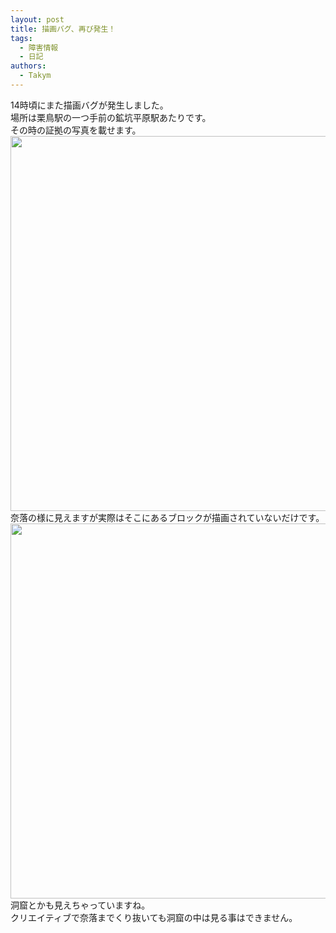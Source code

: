 ```yaml
---
layout: post
title: 描画バグ、再び発生！
tags:
  - 障害情報
  - 日記
authors:
  - Takym
---
```

14時頃にまた描画バグが発生しました。<br />
場所は栗鳥駅の一つ手前の鉱坑平原駅あたりです。<br />
その時の証拠の写真を載せます。<br />
<img src="https://takym.github.io/nyuworld/articles/2019-09-18-bug04.png" width="600" /><br />
奈落の様に見えますが実際はそこにあるブロックが描画されていないだけです。<br />
<img src="https://takym.github.io/nyuworld/articles/2019-09-18-bug05.png" width="600" /><br />
洞窟とかも見えちゃっていますね。<br />
クリエイティブで奈落までくり抜いても洞窟の中は見る事はできません。<br />
